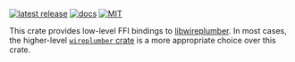 [![latest release](https://img.shields.io/crates/v/wireplumber-sys.svg?style=flat-square)](https://crates.io/crates/wireplumber-sys) [![docs](https://img.shields.io/badge/API-docs-blue.svg?style=flat-square)](https://arcnmx.github.io/wireplumber.rs/v0.1.0/wireplumber-sys/) [![MIT](https://img.shields.io/badge/license-MIT-ff69b4.svg?style=flat-square)](https://github.com/arcnmx/wireplumber.rs/blob/v0.1.0/../COPYING)

This crate provides low-level FFI bindings to [libwireplumber](https://pipewire.pages.freedesktop.org/wireplumber/index.html). In most cases, the higher-level [`wireplumber` crate](https://crates.io/crates/wireplumber) is a more appropriate choice over this crate.
